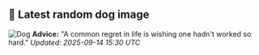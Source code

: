## 🐶 Latest random dog image
![Dog](https://images.dog.ceo/breeds/pointer-germanlonghair/hans3.jpg)
**Advice:** "A common regret in life is wishing one hadn't worked so hard."
*Updated: 2025-09-14 15:30 UTC*
